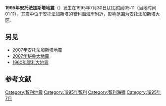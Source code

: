 **1995年安托法加斯塔地震**（）发生在1995年7月30日[UTC时间](../Page/协调世界时.md "wikilink")05:11（当地时间01:11）。其[震中位于](../Page/震央.md "wikilink")[安托法加斯塔](../Page/安托法加斯塔.md "wikilink")的[智利海海岸附近](https://zh.wikipedia.org/wiki/智利海 "wikilink")，影响范围为[安托法加斯塔大区](../Page/安托法加斯塔大区.md "wikilink")。

## 另见

  - [2007年安托法加斯塔地震](../Page/2007年安托法加斯塔地震.md "wikilink")
  - [2007年秘魯大地震](../Page/2007年秘魯大地震.md "wikilink")
  - [1960年智利大地震](../Page/1960年智利大地震.md "wikilink")

## 参考文献

[Category:智利地震](https://zh.wikipedia.org/wiki/Category:智利地震 "wikilink") [Category:1995年智利](https://zh.wikipedia.org/wiki/Category:1995年智利 "wikilink") [Category:智利海嘯](https://zh.wikipedia.org/wiki/Category:智利海嘯 "wikilink") [Category:1995年7月](https://zh.wikipedia.org/wiki/Category:1995年7月 "wikilink")